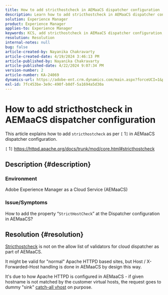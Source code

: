 ```yaml
---
title: How to add stricthostcheck in AEMaaCS dispatcher configuration
description: Learn how to add stricthostcheck in AEMaaCS dispatcher configuration.
solution: Experience Manager
product: Experience Manager
applies-to: Experience Manager
keywords: KCS, add stricthostcheck in AEMaaCS dispatcher configuration, experience manager, cloud
resolution: Resolution
internal-notes: null
bug: false
article-created-by: Nayanika Chakravarty
article-created-date: 4/19/2024 3:46:13 PM
article-published-by: Nayanika Chakravarty
article-published-date: 4/22/2024 9:07:34 PM
version-number: 2
article-number: KA-24069
dynamics-url: https://adobe-ent.crm.dynamics.com/main.aspx?forceUCI=1&pagetype=entityrecord&etn=knowledgearticle&id=2b182eee-63fe-ee11-a1ff-6045bd0065f9
exl-id: 7fc453be-3e9c-490f-b0df-5a1694a5d30a
---
```

# How to add stricthostcheck in AEMaaCS dispatcher configuration


This article explains how to add `stricthostcheck` as per `[` 1`]`  in AEMaaCS dispatcher configuration.

`[` 1`]`  https://httpd.apache.org/docs/trunk/mod/core.html#stricthostcheck

## Description {#description}


### Environment

Adobe Experience Manager as a Cloud Service (AEMaaCS)

### Issue/Symptoms

How to add the property “`StrictHostCheck`” at the Dispatcher configuration in AEMaaCS?


## Resolution {#resolution}


[Stricthostcheck](https://httpd.apache.org/docs/trunk/mod/core.html#stricthostcheck) is not on the allow list of validators for cloud dispatcher as part of AEMaaCS.

It might be valid for "normal" Apache HTTPD based sites, but Host / X-Forwarded-Host handling is done in AEMaaCS by design this way.

It's due to how Apache HTTPD is configured in AEMaaCS - if given hostname is not matched by the customer virtual hosts, the request goes to dummy "sink" [catch-all vhost](https://github.com/adobe/aem-project-archetype/blob/develop/src/main/archetype/dispatcher.cloud/src/conf.d/dispatcher_vhost.conf#L277-L307) on purpose.
